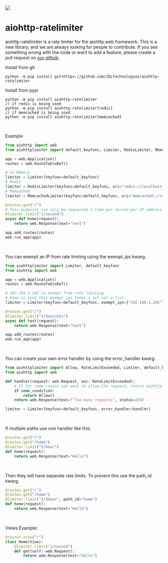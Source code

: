 <a href="https://jgltechnologies.com/discord">
<img src="https://discord.com/api/guilds/844418702430175272/embed.png">
</a>

# aiohttp-ratelimiter

aiohttp-ratelimiter is a rate limiter for the aiohttp.web framework.
This is a new library, and we are always looking for people to contribute. If you see something wrong with the code or want to add a feature, please create a pull request 
on <a href="https://jgltechnologies.com/aiohttplimiter">our github</a>.


Install from git
```
python -m pip install git+https://github.com/JGLTechnologies/aiohttp-ratelimiter
```

Install from pypi
```
python -m pip install aiohttp-ratelimiter
// if redis is being used
python -m pip install aiohttp-ratelimiter[redis]
// if memcached is being used
python -m pip install aiohttp-ratelimiter[memcached]
```

<br>


Example

```python
from aiohttp import web
from aiohttplimiter import default_keyfunc, Limiter, RedisLimiter, MemcachedLimiter

app = web.Application()
routes = web.RouteTableDef()

# In Memory
limiter = Limiter(keyfunc=default_keyfunc)
# Redis
limiter = RedisLimiter(keyfunc=default_keyfunc, uri="redis://localhost:6379")
# Memcached
limiter = MemcachedLimiter(keyfunc=default_keyfunc, uri="memcached://localhost:11211")

@routes.get("/")
# This endpoint can only be requested 1 time per second per IP address
@limiter.limit("1/second")
async def home(request):
    return web.Response(text="test")

app.add_routes(routes)
web.run_app(app)
```

<br>

You can exempt an IP from rate limiting using the exempt_ips kwarg.

```python
from aiohttplimiter import Limiter, default_keyfunc
from aiohttp import web

app = web.Application()
routes = web.RouteTableDef()

# 192.168.1.245 is exempt from rate limiting.
# Keep in mind that exempt_ips takes a set not a list.
limiter = Limiter(keyfunc=default_keyfunc, exempt_ips={"192.168.1.245"})

@routes.get("/")
@limiter.limit("3/5minutes")
async def test(request):
    return web.Response(text="test")

app.add_routes(routes)
web.run_app(app)
```

<br>

You can create your own error handler by using the error_handler kwarg.

```python
from aiohttplimiter import Allow, RateLimitExceeded, Limiter, default_keyfunc
from aiohttp import web

def handler(request: web.Request, exc: RateLimitExceeded):
    # If for some reason you want to allow the request, return aiohttplimitertest.Allow().
    if some_condition:
        return Allow()
    return web.Response(text=f"Too many requests", status=429)

limiter = Limiter(keyfunc=default_keyfunc, error_handler=handler)
```

<br>

If multiple paths use one handler like this:
```python
@routes.get("/")
@routes.get("/home")
@limiter.limit("5/hour")
def home(request):
    return web.Response(text="Hello")
```

<br>

Then they will have separate rate limits. To prevent this use the path_id kwarg.

```python
@routes.get("/")
@routes.get("/home")
@limiter.limit("2/3days", path_id="home")
def home(request):
    return web.Response(text="Hello")
```

<br>

Views Example: 

```python
@routes.view("/")
class Home(View):
    @limiter.limit("1/second")
    def get(self: web.Request):
        return web.Response(text="hello")
```



